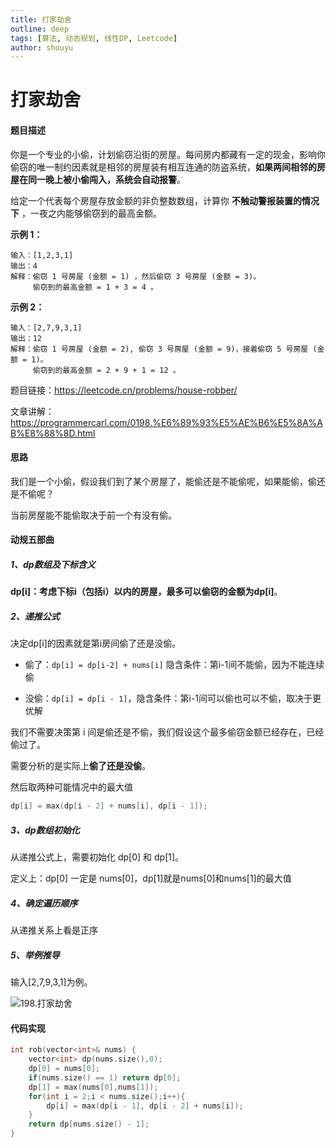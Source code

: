 ```yaml
---
title: 打家劫舍
outline: deep
tags: [算法, 动态规划, 线性DP, Leetcode]
author: shouyu
---
```


# 打家劫舍

#### 题目描述

你是一个专业的小偷，计划偷窃沿街的房屋。每间房内都藏有一定的现金，影响你偷窃的唯一制约因素就是相邻的房屋装有相互连通的防盗系统，**如果两间相邻的房屋在同一晚上被小偷闯入，系统会自动报警**。

给定一个代表每个房屋存放金额的非负整数数组，计算你 **不触动警报装置的情况下** ，一夜之内能够偷窃到的最高金额。

 

**示例 1：**

```
输入：[1,2,3,1]
输出：4
解释：偷窃 1 号房屋 (金额 = 1) ，然后偷窃 3 号房屋 (金额 = 3)。
     偷窃到的最高金额 = 1 + 3 = 4 。
```

**示例 2：**

```
输入：[2,7,9,3,1]
输出：12
解释：偷窃 1 号房屋 (金额 = 2), 偷窃 3 号房屋 (金额 = 9)，接着偷窃 5 号房屋 (金额 = 1)。
     偷窃到的最高金额 = 2 + 9 + 1 = 12 。
```

题目链接：https://leetcode.cn/problems/house-robber/

文章讲解：https://programmercarl.com/0198.%E6%89%93%E5%AE%B6%E5%8A%AB%E8%88%8D.html

#### 思路

我们是一个小偷，假设我们到了某个房屋了，能偷还是不能偷呢，如果能偷，偷还是不偷呢？

当前房屋能不能偷取决于前一个有没有偷。

#### 动规五部曲

##### 1、dp数组及下标含义

**dp[i]：考虑下标i（包括i）以内的房屋，最多可以偷窃的金额为dp[i]**。

##### 2、递推公式

决定dp[i]的因素就是第i房间偷了还是没偷。

- 偷了：`dp[i] = dp[i-2] + nums[i]`  隐含条件：第i-1间不能偷，因为不能连续偷

- 没偷：`dp[i] = dp[i - 1]`，隐含条件：第i-1间可以偷也可以不偷，取决于更优解

我们不需要决策第 i 间是偷还是不偷，我们假设这个最多偷窃金额已经存在，已经偷过了。

需要分析的是实际上**偷了还是没偷**。

然后取两种可能情况中的最大值

```C++
dp[i] = max(dp[i - 2] + nums[i], dp[i - 1]);
```

##### 3、dp数组初始化

从递推公式上，需要初始化 dp[0] 和 dp[1]。

定义上：dp[0] 一定是 nums[0]，dp[1]就是nums[0]和nums[1]的最大值

##### 4、确定遍历顺序

从递推关系上看是正序

##### 5、举例推导

输入[2,7,9,3,1]为例。

![198.打家劫舍](https://images-xxueyu.oss-cn-shanghai.aliyuncs.com/20210221170954115.jpg)

#### 代码实现

```C++
int rob(vector<int>& nums) {
    vector<int> dp(nums.size(),0);
    dp[0] = nums[0];
    if(nums.size() == 1) return dp[0];
    dp[1] = max(nums[0],nums[1]);
    for(int i = 2;i < nums.size();i++){
        dp[i] = max(dp[i - 1], dp[i - 2] + nums[i]);
    }
    return dp[nums.size() - 1];
}
```



